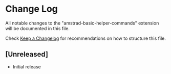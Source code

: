# Change Log

All notable changes to the "amstrad-basic-helper-commands" extension will be documented in this file.

Check [Keep a Changelog](http://keepachangelog.com/) for recommendations on how to structure this file.

## [Unreleased]

- Initial release